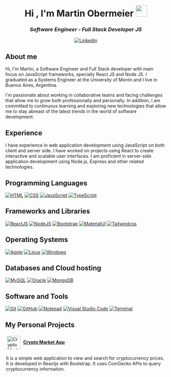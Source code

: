 <head>
    <meta charset="UTF-8">
    <meta name="viewport" content="width=device-width, initial-scale=1.0">
    <link rel="stylesheet" href="styles.css">
</head>

<h1 align="center">Hi , I'm Martin Obermeier <img src="https://media.giphy.com/media/hvRJCLFzcasrR4ia7z/giphy.gif" width="35"></h1>

<h3 align="center"><i>Software Engineer - Full Stack Developer JS</i></h3>

<p align="center">
  <a href="https://www.linkedin.com/in/martinobermeier87"><img alt="Linkedin" title="Martin Obermeier Linkedin" src="https://img.shields.io/badge/LinkedIn-0077B5?style=for-the-badge&logo=linkedin&logoColor=white"></a>
</p>

## About me

Hi, I'm Martín, a Software Engineer and Full Stack developer with main focus on JavaScript frameworks, specially React JS and Node JS. I graduated as a Systems Engineer at the University of Morón and I live in Buenos Aires, Argentina.

I'm passionate about working in collaborative teams and facing challenges that allow me to grow both professionally and personally. In addition, I am committed to continuous learning and exploring new technologies that allow me to stay abreast of the latest trends in the world of software development.

## Experience

I have experience in web application development using JavaScript on both client and server side.
I have worked on projects using React to create interactive and scalable user interfaces.
I am proficient in server-side application development using Node.js, Express and other related technologies.

## Programming Languages

<p>
    <a href="#"><img alt="HTML" src="https://img.shields.io/badge/HTML%20-%23E34F26.svg?logo=html5&logoColor=white"></a>
    <a href="#"><img alt="CSS" src="https://img.shields.io/badge/CSS%20-%231572B6.svg?logo=css3&logoColor=white"></a>
    <a href="#"><img alt="JavaScript" src="https://img.shields.io/badge/JavaScript%20-%23F7DF1E.svg?logo=javascript&logoColor=black"></a>
    <a href="#"><img alt="TypeScript" src="https://img.shields.io/badge/TypeScript-0078D6?logo=typescript&logoColor=white"></a>
</p>

## Frameworks and Libraries

<p>
   	<a href="#"><img alt="ReactJS" src="https://img.shields.io/badge/React%20JS-0078D6?logo=react&logoColor=white"></a>
    <a href="#"><img alt="NodeJS" src="https://img.shields.io/badge/Node%20JS-%2311AB00.svg?logo=nodejs&logoColor=white"></a>
   <a href="#"><img alt="Bootstrap" src="https://img.shields.io/badge/Bootstrap-563D7C?logo=bootstrap&logoColor=white"></a>
   	<a href="#"><img alt="MaterialUI" src="https://img.shields.io/badge/Material UI-0078D6?logo=mui&logoColor=white"></a>
   <a href="#"><img alt="Tailwindcss" src="https://img.shields.io/badge/Tailwind css-%2338B2AC.svg?logo=tailwindcss&logoColor=white"></a>
</p>

## Operating Systems

<p>
	<a href="#"><img alt="Apple" src="https://img.shields.io/badge/Mac%20OS-000000?logo=apple&logoColor=white"></a>
	<a href="#"><img alt="Linux" src="https://img.shields.io/badge/Linux-557C94?logo=linux&logoColor=white"></a>
	<a href="#"><img alt="Windows" src="https://img.shields.io/badge/Windows-0078D6?logo=windows&logoColor=white"></a>
	
</p>

## Databases and Cloud hosting

<p>
    <a href="#"><img alt="MySQL" src="https://img.shields.io/badge/MySQL-%23327FC7.svg?logo=mysql&logoColor=white"></a>
    <a href="#"><img alt="Oracle" src="https://img.shields.io/badge/Oracle-%23430098.svg?logo=oracle&logoColor=white"></a>
    <a href="#"><img alt="MongoDB" src="https://img.shields.io/badge/MongoDB-%2311AB00.svg?logo=mongodb&logoColor=white"></a>
</p>

## Software and Tools

<p>
  <a href="#"><img alt="Git" src="https://img.shields.io/badge/Git%20-%23F05033.svg?logo=git&logoColor=white"></a>
   <a href="#"><img alt="GitHub" src="https://img.shields.io/badge/Git Hub%20-000000.svg?logo=github&logoColor=white"></a>
	<a href="#"><img alt="Notepad" src="https://img.shields.io/badge/Notepad++-90E59A.svg?logo=notepad%2B%2B&logoColor=black"></a>
  <a href="#"><img alt="Visual Studio Code" src="https://img.shields.io/badge/Visual%20Studio%20Code-0078d7.svg?logo=visual-studio-code&logoColor=white"></a>
  <a href="#"><img alt="Terminal" src="https://img.shields.io/badge/Terminal-90E59A?logo=powershell&logoColor=black&color=green&labelColor=green"></a>

## My Personal Projects

<img align="center" alt="CryptoMarketApp" style="margin:5px" width="42px" src="https://mo-cryptos.netlify.app/static/media/logo.a34e2bbb945a0db8ac82.png" /> [**Crypto Market App**](https://mo-crypto-market-app.netlify.app/)

<p style="margin:2px">It is a simple web application to view and search for cryptocurrency prices. It is developed in Reactjs with Bootstrap. It uses CoinGecko APIs to query cryptocurrency information.
</p>
